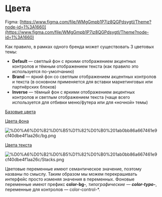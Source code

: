 # Цвета

Figma: [https://www.figma.com/file/WMgGmpb1P7iz8QGPdsygtI/Theme?node-id=1%3A1660](https://www.figma.com/file/WMgGmpb1P7iz8QGPdsygtI/Theme?node-id=1%3A1660)

Как правило, в рамках одного бренда может существовать 3 цветовых темы:

- **Default** — светлый фон с яркими отображением акцентных контролов и тёмным отображением текста (как правило это используется по-умолчанию)
- **Brand** — яркий фон со светлым отображением акцентных контролов и текста (в основном применяется для вставки маркетинговых или партнёрских блоков)
- **Inverse** — тёмный фон с яркими отображением акцентных контролов и светлым отображением текста (чаще всего используется для отбивки меню/футера или для «ночной» темы)

[Базовые цвета](%D0%A6%D0%B2%D0%B5%D1%82%D0%B0%201ab0bb86a667461e9cf40dbe4f1aa26c/%D0%91%D0%B0%D0%B7%D0%BE%D0%B2%D1%8B%D0%B5%20%D1%86%D0%B2%D0%B5%D1%82%D0%B0%207a42ad7459fb44ea935803c85e2435c0.csv)

[Цвета фона](%D0%A6%D0%B2%D0%B5%D1%82%D0%B0%201ab0bb86a667461e9cf40dbe4f1aa26c/%D0%A6%D0%B2%D0%B5%D1%82%D0%B0%20%D1%84%D0%BE%D0%BD%D0%B0%203f39339dc10e44789c344faec5f7aedb.csv)

![%D0%A6%D0%B2%D0%B5%D1%82%D0%B0%201ab0bb86a667461e9cf40dbe4f1aa26c/bg.png](bg.png)

[Цвета текста](%D0%A6%D0%B2%D0%B5%D1%82%D0%B0%201ab0bb86a667461e9cf40dbe4f1aa26c/%D0%A6%D0%B2%D0%B5%D1%82%D0%B0%20%D1%82%D0%B5%D0%BA%D1%81%D1%82%D0%B0%205bb534a561db4e6bba19371a10de176a.csv)

![%D0%A6%D0%B2%D0%B5%D1%82%D0%B0%201ab0bb86a667461e9cf40dbe4f1aa26c/Stacks.png](Stacks.png)

Цветовые переменные имеют семантическое значение, поэтому названы по смыслу. Таким образом мы можем перекрашивать интерфейс просто изменяя значения в переменных. Фоновые переменные имеют префикс **color-bg-***, типографические — **color-typo-***, переменные для контролов — color-control-*.